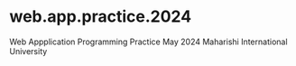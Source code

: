 # web.app.practice.2024
Web Appplication Programming Practice May 2024 Maharishi International University
